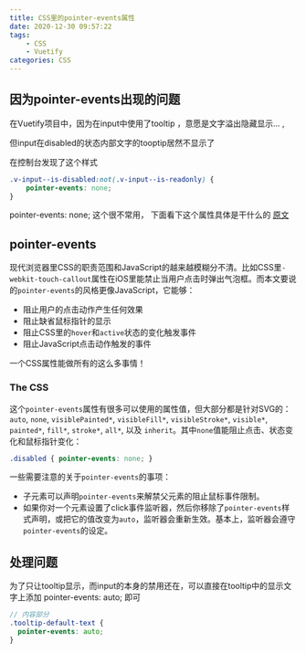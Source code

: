```yaml
---
title: CSS里的pointer-events属性
date: 2020-12-30 09:57:22
tags: 
	- CSS
	- Vuetify 
categories: CSS
---
```




## 因为pointer-events出现的问题

在Vuetify项目中，因为在input中使用了tooltip ，意愿是文字溢出隐藏显示... , 

但input在disabled的状态内部文字的tooptip居然不显示了

在控制台发现了这个样式

```css
.v-input--is-disabled:not(.v-input--is-readonly) {
    pointer-events: none;
}
```

 pointer-events: none; 这个很不常用， 下面看下这个属性具体是干什么的   [原文](https://www.webhek.com/post/pointer-events.html)



## pointer-events

现代浏览器里CSS的职责范围和JavaScript的越来越模糊分不清。比如CSS里`-webkit-touch-callout`属性在iOS里能禁止当用户点击时弹出气泡框。而本文要说的`pointer-events`的风格更像JavaScript，它能够：

- 阻止用户的点击动作产生任何效果
- 阻止缺省鼠标指针的显示
- 阻止CSS里的`hover`和`active`状态的变化触发事件
- 阻止JavaScript点击动作触发的事件

一个CSS属性能做所有的这么多事情！



### The CSS

这个`pointer-events`属性有很多可以使用的属性值，但大部分都是针对SVG的：`auto`, `none`, `visiblePainted*`, `visibleFill*`, `visibleStroke*`, `visible*`, `painted*`, `fill*`, `stroke*`, `all*`, 以及 `inherit`。其中`none`值能阻止点击、状态变化和鼠标指针变化：

```css
.disabled { pointer-events: none; }
```

一些需要注意的关于`pointer-events`的事项：

- 子元素可以声明`pointer-events`来解禁父元素的阻止鼠标事件限制。
- 如果你对一个元素设置了click事件监听器，然后你移除了`pointer-events`样式声明，或把它的值改变为`auto`，监听器会重新生效。基本上，监听器会遵守`pointer-events`的设定。



## 处理问题

为了只让tooltip显示，而input的本身的禁用还在，可以直接在tooltip中的显示文字上添加 pointer-events: auto; 即可	

```scss
// 内容部分
.tooltip-default-text {
  pointer-events: auto;
}
```

